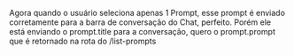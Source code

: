 Agora quando o usuário seleciona apenas 1 Prompt, esse prompt é enviado corretamente para a barra de conversação do Chat, perfeito. Porém ele está enviando o prompt.title para a conversação, quero o prompt.prompt que é retornado na rota do /list-prompts